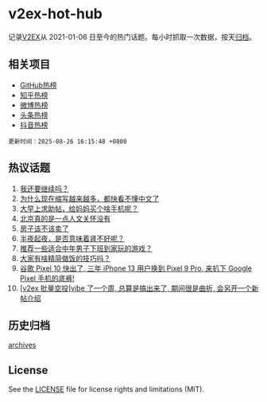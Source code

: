 # v2ex-hot-hub

 记录[V2EX](https://www.v2ex.com/)从 2021-01-06 日至今的热门话题。每小时抓取一次数据，按天[归档](archives)。
 
 ## 相关项目

- [GitHub热榜](https://github.com/lonnyzhang423/github-hot-hub)
- [知乎热榜](https://github.com/lonnyzhang423/zhihu-hot-hub)
- [微博热榜](https://github.com/lonnyzhang423/weibo-hot-hub)
- [头条热榜](https://github.com/lonnyzhang423/toutiao-hot-hub)
- [抖音热榜](https://github.com/lonnyzhang423/douyin-hot-hub)


 `更新时间：2025-08-26 16:15:48 +0800`

## 热议话题

1. [我还要继续吗？](https://www.v2ex.com/t/1154890)
1. [为什么现在缩写越来越多，都快看不懂中文了](https://www.v2ex.com/t/1154899)
1. [大早上求助帖，给妈妈买个啥手机呢？](https://www.v2ex.com/t/1154908)
1. [北京真的是一点人文关怀没有](https://www.v2ex.com/t/1154806)
1. [房子该不该卖了](https://www.v2ex.com/t/1154878)
1. [半夜起夜，是否意味着肾不好呢？](https://www.v2ex.com/t/1154928)
1. [推荐一些适合中年男子下班到家玩的游戏？](https://www.v2ex.com/t/1155009)
1. [大家有啥精简做饭的技巧吗？](https://www.v2ex.com/t/1154894)
1. [谷歌 Pixel 10 快出了, 三年 iPhone 13 用户换到 Pixel 9 Pro, 来扒下 Google Pixel 手机的底裤!](https://www.v2ex.com/t/1154845)
1. [[v2ex 批量空投]vibe 了一个周, 总算是搞出来了, 期间很是曲折, 会另开一个新帖介绍](https://www.v2ex.com/t/1154854)

## 历史归档

[archives](archives)

## License

See the [LICENSE](LICENSE) file for license rights and limitations (MIT).

